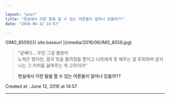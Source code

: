 ```yaml
---

layout: "post"  
title: "현실에서 이런 말을 할 수 있는 어른들이 얼마나 있을까??"  
date: "2016-06-12 14:57"

---
```


![IMG_8559]({{ site.baseurl }}/media/2016/06/IMG_8559.jpg)

> "글쎄다... 우린 그걸 몰랐어  
> 노력은 했지만, 결국 빚을 물려줬을 뿐이고 너희에게 못 해주는 걸 후회하며 살지  
> 나는 그 커피를 끓여주는 게 고작이야"
>
> **현실에서 이런 말을 할 수 있는 어른들이 얼마나 있을까??**

Created at : June 12, 2016 at 14:57

---
